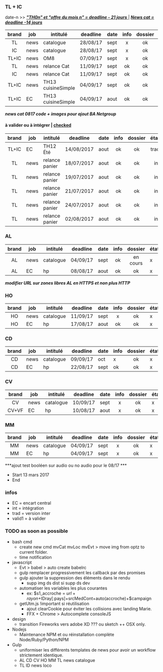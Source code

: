 ### TL + IC
date-n >>
[ ***"TH0n" et "offre du mois n" = deadline - 21 jours*** ](./fctRm21Days.html) |
[ ***News cat = deadline -14 jours*** ](./fctRm14Days.html)

| brand | job  | intitulé           | deadline | date | info  | dossier | état | date-n   |
| :---: | ---  | ---                | ---      | ---  | :---: | :---:   | ---: | :---     |
| TL    | news | catalogue          | 28/08/17 | sept | x     | ok      | x    | 14/08/17 |
| IC    | news | catalogue          | 28/08/17 | sept | x     | ok      | x    | 14/08/17 |
| TL+IC | news | OM8                | 07/09/17 | sept | x     | ok      | x    | 17/08/17 |
| TL    | news | relance Cat        | 11/09/17 | sept | ok    | ok      | x    | pbdate?  |
| IC    | news | relance Cat        | 11/09/17 | sept | ok    | ok      | x    |          |
| TL+IC | news | TH13 cuisineSimple | 04/09/17 | sept | ok    | ok      | x    | 14/08/17 |
| TL+IC | EC   | TH13 cuisineSimple | 04/09/17 | aout | ok    | ok      | x    | 14/08/17 |
***news cat 0817 code + images pour ajout BA Netgroup***

#### à valider ou à intégrer | [checked](.\dl2017done.md)

| brand | job  | intitulé       | deadline   | date | info  | dossier | état |
| :---: | ---  | ---            | ---        | ---  | :---: | :---:   | ---: |
| TL+IC | EC   | TH12 Été       | 14/08/2017 | aout | ok    | ok      | trad |
| TL    | news | relance panier | 18/07/2017 | aout | ok    | ok      | int  |
| TL    | news | relance panier | 19/07/2017 | aout | ok    | ok      | int  |
| TL    | news | relance panier | 21/07/2017 | aout | ok    | ok      | int  |
| TL    | news | relance panier | 24/07/2017 | aout | ok    | ok      | int  |
| TL    | news | relance panier | 02/08/2017 | aout | ok    | ok      | int  |

### AL

| brand | job  | intitulé  | deadline | date | info  | dossier  | état |
| :---: | ---  | ---       | ---      | ---  | :---: | :---:    | ---  |
| AL    | news | catalogue | 04/09/17 | sept | ok    | en cours | x    |
| AL    | EC   | hp        | 08/08/17 | aout | ok    | ok       | x    |
***modifier URL sur zones libres AL en HTTPS et non plus HTTP***

### HO

| brand | job  | intitulé  | deadline | date | info  | dossier | état | cover |
| :---: | ---  | ---       | ---      | ---  | :---: | :---:   | ---  | :---  |
| HO    | news | catalogue | 11/09/17 | sept | x     | ok      | x    | x     |
| HO    | EC   | hp        | 17/08/17 | aout | ok    | ok      | x    |       |

### CD

| brand | job  | intitulé  | deadline | date | info | dossier | état | cover |
| :---: | ---  | ---       | ---      | ---  | :--- | :---:   | ---  | :---  |
| CD    | news | catalogue | 09/09/17 | oct  | x    | ok      | x    | x     |
| CD    | EC   | hp        | 22/08/17 | sept | ok   | ok      | x    |       |

### CV

| brand | job  | intitulé  | deadline | date | info  | dossier | état |
| :---: | ---  | ---       | ---      | ---  | :---: | :---:   | ---  |
| CV    | news | catalogue | 10/09/17 | sept | x     | ok      | x    |
| CV+VF | EC   | hp        | 10/08/17 | aout | x     | ok      | x    |

### MM

| brand | job  | intitulé  | deadline | date | info  | dossier | état |
| :---: | ---  | ---       | ---      | ---  | :---: | :---:   | ---  |
| MM    | news | catalogue | 04/09/17 | sept | x     | ok      | x    |
| MM    | EC   | hp        | 04/09/17 | sept | x     | ok      | x    |

***ajout test booléen sur audio ou no audio pour le 08/17 ***

- Start 13 mars 2017
- End 

### infos
- EC     = encart central
- int    = intégration
- trad   = version inter
- valid1 = à valider

### TODO as soon as possible
- bash cmd
	- create new cmd mvCat mvLoc mvEvt > move img from optz to current folder.
	- time notification
- javascript
	- Evt > babel > auto create babelrc
	- gulp remplacer progressivement les callback par des promises
	- gulp ajouter la suppression des éléments dans le rendu
		- supp img ds dist si supp ds dev
	- automatiser les variables les plus courantes
		- ex: $s1_accroche = $url+rayon+$IDray[:pays]+srcMedCont+auto(accroche)+$campaign
	- getUtm.js !important si réutilisation 
		- ajout clearCookie pour éviter les collisions avec landing Marie.
		- FFX + Chrome > Autocomplete consoleJS
- design
	- transition Fireworks vers adobe XD ??? ou sketch ++ OSX only.
- Nodejs
	- Maintenance NPM et ou réinstallation complète Node/Ruby/Python/NPM
- Gulp
	- uniformiser les différents templates de news pour avoir un workflow strictement identique.
	- AL CD CV HO MM TL news catalogue
	- TL ID news loco